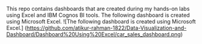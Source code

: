 This repo contains dashboards that are created during my hands-on labs using Excel and IBM Cognos BI tools.
The following dashboard is created using Microsoft Excel.
![The following dashboard is created using Microsoft Excel.] (https://github.com/atikur-rahman-1822/Data-Visualization-and-Dashboard/Dashboard%20Using%20Excel/car_sales_dashboard.png)
